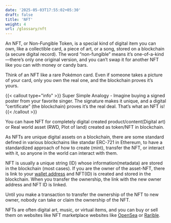 ```yaml
---
date: '2025-05-03T17:55:02+05:30'
draft: false
title: 'NFT'
weight: 4
url: /glossary/nft
---
```


An NFT, or Non-Fungible Token, is a special kind of digital item you can own, like a collectible card, a piece of art, or a song, stored on a blockchain (a secure digital record). The word “non-fungible” means it’s one-of-a-kind—there’s only one original version, and you can’t swap it for another NFT like you can with money or candy bars.

Think of an NFT like a rare Pokémon card. Even if someone takes a picture of your card, only you own the real one, and the blockchain proves it’s yours.

{{< callout type="info" >}}
Super Simple Analogy - Imagine buying a signed poster from your favorite singer. The signature makes it unique, and a digital “certificate” (the blockchain) proves it’s the real deal. That’s what an NFT is!
{{< /callout >}}

You can have NFT for completely digital created product/content(Digital art) or Real world asset (RWD, Plot of land) created as token/NFT in blockchain. 

As NFTs are unique digital assets on a blockchain, there are some standard defined in various blockchains like standar ERC-721 in Ethereum, to have a standardized approach of how to create (mint), transfer the NFT, or interact with it, so anyone in the world can interact with them.

NFT is usually a unique string (ID) whose information(metadata) are stored in the blockchain (most cases). If you are the owner of the asset-NFT, there is link to your [wallet address](/glossary/wallet) and NFT(ID) is created and stored in the blockchain. When you transfer the ownership, the link with the new owner address and NFT ID is linked. 

Until you make a transaction to transfer the ownership of the NFT to new owner, nobody can take or claim the ownership of the NFT.

NFTs are often digital art, music, or virtual items, and you can buy or sell them on websites like NFT marketplace websites like [OpenSea](https://opensea.io/) or [Rarible](https://rarible.com/).
  

